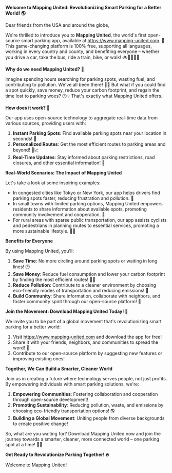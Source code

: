 **Welcome to Mapping United: Revolutionizing Smart Parking for a Better World! 🌎**

Dear friends from the USA and around the globe,

We're thrilled to introduce you to **Mapping United**, the world's first open-source smart parking app, available at https://www.mapping-united.com. 📱 This game-changing platform is 100% free, supporting all languages, working in every country and county, and benefiting everyone – whether you drive a car, take the bus, ride a train, bike, or walk! 🚲🚌🚂🚴‍♂️

**Why do we need Mapping United? 🤔**

Imagine spending hours searching for parking spots, wasting fuel, and contributing to pollution. We've all been there! 🙅‍♂️ But what if you could find a spot quickly, save money, reduce your carbon footprint, and regain the time lost to parking woes? 🕒💡 That's exactly what Mapping United offers.

**How does it work? 🔮**

Our app uses open-source technology to aggregate real-time data from various sources, providing users with:

1. **Instant Parking Spots**: Find available parking spots near your location in seconds! 📍
2. **Personalized Routes**: Get the most efficient routes to parking areas and beyond! 🚗📈
3. **Real-Time Updates**: Stay informed about parking restrictions, road closures, and other essential information! 📰

**Real-World Scenarios: The Impact of Mapping United**

Let's take a look at some inspiring examples:

* In congested cities like Tokyo or New York, our app helps drivers find parking spots faster, reducing frustration and pollution. 🌆
* In small towns with limited parking options, Mapping United empowers residents to share information about available spots, promoting community involvement and cooperation. 👫
* For rural areas with sparse public transportation, our app assists cyclists and pedestrians in planning routes to essential services, promoting a more sustainable lifestyle. 🚴‍♂️

**Benefits for Everyone**

By using Mapping United, you'll:

1. **Save Time**: No more circling around parking spots or waiting in long lines! 🕒
2. **Save Money**: Reduce fuel consumption and lower your carbon footprint by finding the most efficient routes! 💸🌿
3. **Reduce Pollution**: Contribute to a cleaner environment by choosing eco-friendly modes of transportation and reducing emissions! 🌟
4. **Build Community**: Share information, collaborate with neighbors, and foster community spirit through our open-source platform! 👥

**Join the Movement: Download Mapping United Today! 🎉**

We invite you to be part of a global movement that's revolutionizing smart parking for a better world:

1. Visit https://www.mapping-united.com and download the app for free!
2. Share it with your friends, neighbors, and communities to spread the word! 📢
3. Contribute to our open-source platform by suggesting new features or improving existing ones!

**Together, We Can Build a Smarter, Cleaner World**

Join us in creating a future where technology serves people, not just profits. By empowering individuals with smart parking solutions, we're:

1. **Empowering Communities**: Fostering collaboration and cooperation through open-source development!
2. **Promoting Sustainability**: Reducing pollution, waste, and emissions by choosing eco-friendly transportation options! 🌎
3. **Building a Global Movement**: Uniting people from diverse backgrounds to create positive change!

So, what are you waiting for? Download Mapping United now and join the journey towards a smarter, cleaner, more connected world – one parking spot at a time! 🚀💕

**Get Ready to Revolutionize Parking Together! 🔥**

Welcome to Mapping United!